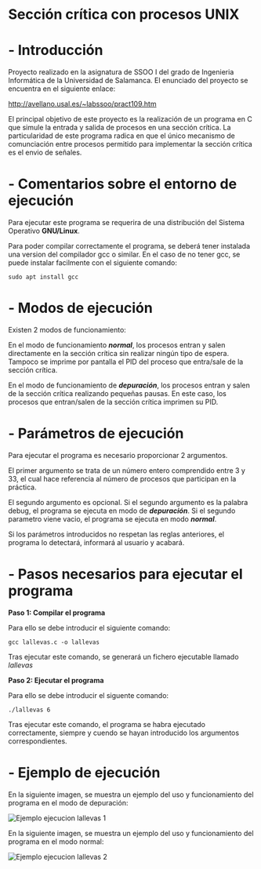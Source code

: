# Sección crítica con procesos UNIX

# - Introducción

Proyecto realizado en la asignatura de SSOO I del grado de Ingenieria Informática de la Universidad de Salamanca. El enunciado del proyecto se encuentra en el siguiente enlace:  

http://avellano.usal.es/~labssoo/pract109.htm
  
El principal objetivo de este proyecto es la realización de un programa en C que simule la entrada y salida de procesos en una sección crítica. 
La particularidad de este programa radica en que el único mecanismo de comunciación entre procesos permitido para implementar la sección crítica es el envio de señales.

# - Comentarios sobre el entorno de ejecución

Para ejecutar este programa se requerira de una distribución del Sistema Operativo **GNU/Linux**.    

Para poder compilar correctamente el programa, se deberá tener instalada una version del compilador gcc o similar. En el caso de no tener gcc, se puede instalar facilmente con el siguiente comando:

```sudo apt install gcc```

# - Modos de ejecución

Existen 2 modos de funcionamiento:

En el modo de funcionamiento ***normal***, los procesos entran y salen directamente en la sección crítica sin realizar ningún tipo de espera. Tampoco se imprime por pantalla el PID del proceso que entra/sale de la sección crítica.

En el modo de funcionamiento de ***depuración***, los procesos entran y salen de la sección crítica realizando pequeñas pausas. En este caso, los procesos que entran/salen de la sección crítica imprimen su PID.

# - Parámetros de ejecución

Para ejecutar el programa es necesario proporcionar 2 argumentos. 

El primer argumento se trata de un número entero comprendido entre 3 y 33, el cual hace referencia al número de procesos que participan en la práctica.

El segundo argumento es opcional. Si el segundo argumento es la palabra debug, el programa se ejecuta en modo de ***depuración***. Si el segundo parametro viene vacio, el programa se ejecuta en modo ***normal***.

Si los parámetros introducidos no respetan las reglas anteriores, el programa lo detectará, informará al usuario y acabará.

# - Pasos necesarios para ejecutar el programa

**Paso 1: Compilar el programa**  

Para ello se debe introducir el siguiente comando:    

```gcc lallevas.c -o lallevas```

Tras ejecutar este comando, se generará un fichero ejecutable llamado *lallevas*

**Paso 2: Ejecutar el programa**  

Para ello se debe introducir el siguente comando:    

```./lallevas 6```

Tras ejecutar este comando, el programa se habra ejecutado correctamente, siempre y cuendo se hayan introducido los argumentos correspondientes.

# - Ejemplo de ejecución

En la siguiente imagen, se muestra un ejemplo del uso y funcionamiento del programa en el modo de depuración:    

![Ejemplo ejecucion lallevas 1](https://github.com/rmelgo/SSOO-I-Seccion-critica-UNIX/assets/145989723/a70d4077-3c47-4e50-b2bb-597b33f2ff75)

En la siguiente imagen, se muestra un ejemplo del uso y funcionamiento del programa en el modo normal:    

![Ejemplo ejecucion lallevas 2](https://github.com/rmelgo/SSOO-I-Seccion-critica-UNIX/assets/145989723/3ffe78dc-5954-42fa-815f-472b41c12d82)
